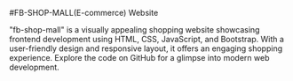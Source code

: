#FB-SHOP-MALL(E-commerce) Website 
<p>
"fb-shop-mall" is a visually appealing shopping website showcasing frontend development using HTML, CSS, JavaScript, and Bootstrap. With a user-friendly design and responsive layout, it offers an engaging shopping experience. Explore the code on GitHub for a glimpse into modern web development.</p>
